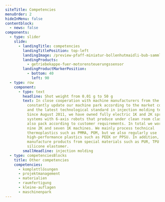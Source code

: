 ```yaml
---
siteTitle: Competencies
menuOrder: 2
hideInMenu: false
contentblock:
  - news: false
components:
  - type: slider
    slide:
      - landingTitle: competencies
        landingTitlePosition: top-left
        landingImage: /preview-pfaff-miniatur-bollenhutmaidli-bub-sammlung.jpg
        landingProducts:
          - getriebekappe-fuer-motorensteuerungssensor
        landingProductMarkerPosition:
          - bottom: 40
            left: 90
  - type: row
    component:
      - type: text
        headline: Shot weight from 0.01 g to 50 g
        text: In close cooperation with machine manufacturers from the region, we
          constantly update our machine park according to the market conditions
          and the latest technological standard in injection molding technology.
          Since August 2011, we have owned fully electric 1K and 2K spray
          systems with 6-axis robots that produce under clean room class 7 and
          also pack according to customer requirements. In total we work with
          nine 2K and seven 1K machines. We mainly process technical
          thermoplastics such as PMMA, POM, but we also regularly use
          high-performance plastics such as PEEK or PPSU. In addition, we also
          manufacture products from special materials such as PUR, TPU or
          silicone elastomer.
        smallHeadline: injection molding
  - type: competenciesBlocks
    title: Other competencies
    competencies:
      - komplettlösungen
      - projektmanagement
      - materialien
      - raumfertigung
      - kleine-auflagen
      - maschinenpark
---
```

